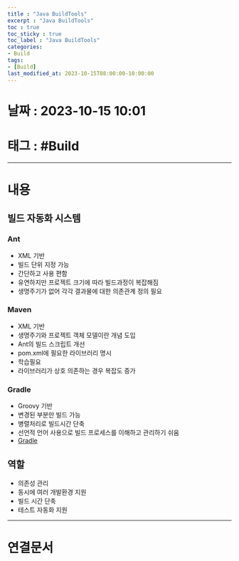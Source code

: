 ```yaml
---
title : "Java BuildTools"
excerpt : "Java BuildTools"
toc : true
toc_sticky : true
toc_label : "Java BuildTools"
categories:
- Build
tags:
- [Build]
last_modified_at: 2023-10-15T08:00:00-10:00:00
---
```


# 날짜 : 2023-10-15 10:01

# 태그 : #Build
---

# 내용

## 빌드 자동화 시스템

### Ant
- XML 기반
- 빌드 단위 지정 가능
- 간단하고 사용 편함
- 유연하지만 프로젝트 크기에 따라 빌드과정이 복잡해짐
- 생명주기가 없어 각각 결과물에 대한 의존관계 정의 필요

### Maven
- XML 기반
- 생명주기와 프로젝트 객체 모델이란 개념 도입
- Ant의 빌드 스크립트 개선
- pom.xml에 필요한 라이브러리 명시
- 학습필요
- 라이브러리가 상호 의존하는 경우 복잡도 증가

### Gradle
- Groovy 기반
- 변경된 부분만 빌드 가능
- 병렬처리로 빌드시간 단축
- 선언적 언어 사용으로 빌드 프로세스를 이해하고 관리하기 쉬움
- [Gradle](../../build/build-Gradle)

## 역할
- 의존성 관리
- 동시에 여러 개발환경 지원
- 빌드 시간 단축
- 테스트 자동화 지원

---

# 연결문서
